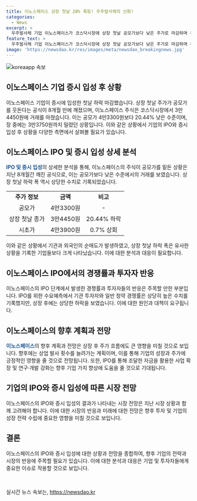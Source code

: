 ```yaml
---
title: 이노스페이스 상장 첫날 20% 폭등! 우주발사체의 신화!
categories:
  - News
excerpt: >
  우주발사체 기업 이노스페이스가 코스닥시장에 상장 첫날 공모가보다 낮은 주가로 마감하며 주목받고 있다. 상장 첫날 하락폭은 마지노선인데, 수요예측에서 높은 경쟁률을 기록하더라도 오버행 부담 등으로 매도 물량에 밀려 하락했다. 이로써, 상장 첫날 주가가 공모가를 밑돌게 된 것은 8개월 만에 처음이다. 이노스페이스는 상용 발사를 앞둔 가운데 향후 발사 횟수를 늘리고 있는 등 적극적인 사업 확장이 예정되어 있지만, 시장의 투자심리가 악화되고 있다.
feature_text: >
  우주발사체 기업 이노스페이스가 코스닥시장에 상장 첫날 공모가보다 낮은 주가로 마감하며 주목받고 있다. 상장 첫날 하락폭은 마지노선인데, 수요예측에서 높은 경쟁률을 기록하더라도 오버행 부담 등으로 매도 물량에 밀려 하락했다. 이로써, 상장 첫날 주가가 공모가를 밑돌게 된 것은 8개월 만에 처음이다. 이노스페이스는 상용 발사를 앞둔 가운데 향후 발사 횟수를 늘리고 있는 등 적극적인 사업 확장이 예정되어 있지만, 시장의 투자심리가 악화되고 있다.
image: 'https://newsdao.kr/res/images/meta/newsdao_breakingnews.jpg'
---
```


<p><img src="https://newsdao.kr/res/images/meta/newsdao_breakingnews.jpg" alt="koreaapp 속보" /></p>

<h2 data-ke-size="size26">이노스페이스 기업 증시 입성 후 상황</h2>

<p data-ke-size="size16">이노스페이스 기업이 증시에 입성한 첫날 하락 마감했습니다. 상장 첫날 주가가 공모가를 웃돈다는 공식이 8개월 만에 깨졌으며, 이노스페이스 주식은 코스닥시장에서 3만4450원에 거래를 마쳤습니다. 이는 공모가 4만3300원보다 20.44% 낮은 수준이며, 장 중에는 3만3750원까지 밀렸던 상황입니다. 이와 같은 상황에서 기업의 IPO와 증시 입성 후 상황을 다양한 측면에서 살펴볼 필요가 있습니다.</p>

<h2 data-ke-size="size26">이노스페이스 IPO 및 증시 입성 상세 분석</h2>

<p data-ke-size="size16"><b><span style="color: #1a5490;">IPO 및 증시 입성</span></b>의 상세한 분석을 통해, 이노스페이스의 주식이 공모가를 밑돈 상황은 지난 8개월간 깨진 공식으로, 이는 공모가보다 낮은 수준에서의 거래를 보였습니다. 상장 첫날 하락 폭 역시 상당한 수치로 기록되었습니다.</p>

<table>
  <tr>
    <td style="text-align: center; height: 17px;"><b>주가 정보</b></td>
    <td style="text-align: center; height: 17px;"><b>금액</b></td>
    <td style="text-align: center; height: 17px;"><b>비고</b></td>
  </tr>
  <tr>
    <td style="text-align: center; height: 17px;">공모가</td>
    <td style="text-align: center; height: 17px;">4만3300원</td>
    <td style="text-align: center; height: 17px;">-</td>
  </tr>
  <tr>
    <td style="text-align: center; height: 17px;">상장 첫날 종가</td>
    <td style="text-align: center; height: 17px;">3만4450원</td>
    <td style="text-align: center; height: 17px;">20.44% 하락</td>
  </tr>
  <tr>
    <td style="text-align: center; height: 17px;">시초가</td>
    <td style="text-align: center; height: 17px;">4만3900원</td>
    <td style="text-align: center; height: 17px;">0.7% 상회</td>
  </tr>
</table>

<p data-ke-size="size16">이와 같은 상황에서 기관과 외국인의 순매도가 발생하였고, 상장 첫날 하락 폭은 유사한 상황을 기록한 기업들보다 크게 나타났습니다. 이에 대한 분석과 대응이 필요합니다.</p>

<h2 data-ke-size="size26">이노스페이스 IPO에서의 경쟁률과 투자자 반응</h2>

<p data-ke-size="size16">이노스페이스의 IPO 단계에서 발생한 경쟁률과 투자자들의 반응은 주목할 만한 부분입니다. IPO를 위한 수요예측에서 기관 투자자와 일반 청약 경쟁률은 상당히 높은 수치를 기록했지만, 상장 후에는 상당한 하락을 보였습니다. 이에 대한 원인과 대책이 요구됩니다.</p>

<h2 data-ke-size="size26">이노스페이스의 향후 계획과 전망</h2>

<p data-ke-size="size16"><b><span style="color: #1a5490;">이노스페이스</span></b>의 향후 계획과 전망은 상장 후 주가 흐름에도 큰 영향을 미칠 것으로 보입니다. 향후에는 상업 발사 횟수를 늘려가는 계획이며, 이를 통해 기업의 성장과 주가에 긍정적인 영향을 줄 것으로 전망됩니다. 또한, IPO를 통해 조달한 자금을 활용한 사업 확장 및 연구·개발 강화는 향후 기업 가치 향상에 도움을 줄 것으로 기대됩니다.</p>

<h2 data-ke-size="size26">기업의 IPO와 증시 입성에 따른 시장 전망</h2>

<p data-ke-size="size16">이노스페이스의 IPO와 증시 입성의 결과가 나타내는 시장 전망은 지난 시장 상황과 함께 고려해야 합니다. 이에 대한 시장의 반응과 미래에 대한 전망은 향후 투자 및 기업의 성장 전략 수립에 중요한 영향을 미칠 것으로 보입니다.</p>

<h2 data-ke-size="size26">결론</h2>

<p data-ke-size="size16">이노스페이스의 IPO와 증시 입성에 대한 상황과 전망을 종합하여, 향후 기업의 전략과 시장의 반응에 주목할 필요가 있습니다. 이에 대한 분석과 대응은 기업 및 투자자들에게 중요한 이슈로 작용할 것으로 보입니다.</p>

<p data-ke-size="size16">&nbsp;</p>
실시간 뉴스 속보는, <a href="https://newsdao.kr" rel="dofollow">https://newsdao.kr</a>


